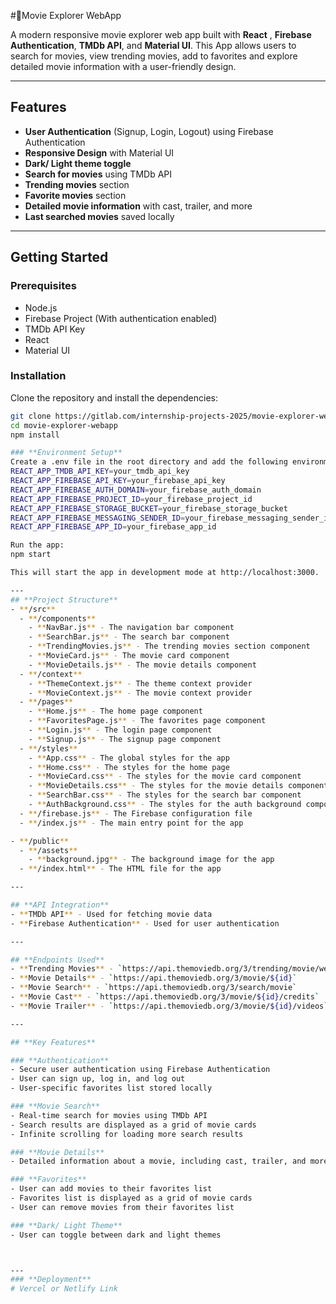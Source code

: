 #🎥Movie Explorer WebApp

A modern responsive movie explorer web app built with **React** , **Firebase Authentication**, **TMDb API**, and **Material UI**. This App allows users to search for movies, view trending movies, add to favorites and explore detailed movie information with a user-friendly design.

---

## **Features**
- **User Authentication** (Signup, Login, Logout) using Firebase Authentication  
- **Responsive Design** with Material UI  
- **Dark/ Light theme toggle**  
- **Search for movies** using TMDb API  
- **Trending movies** section  
- **Favorite movies** section  
- **Detailed movie information** with cast, trailer, and more  
- **Last searched movies** saved locally  


---

## Getting Started

### **Prerequisites**
- Node.js  
- Firebase Project (With authentication enabled)  
- TMDb API Key  
- React  
- Material UI  


### **Installation**
Clone the repository and install the dependencies:
```bash
git clone https://gitlab.com/internship-projects-2025/movie-explorer-webapp.git
cd movie-explorer-webapp
npm install

### **Environment Setup**
Create a .env file in the root directory and add the following environment variables:
REACT_APP_TMDB_API_KEY=your_tmdb_api_key
REACT_APP_FIREBASE_API_KEY=your_firebase_api_key
REACT_APP_FIREBASE_AUTH_DOMAIN=your_firebase_auth_domain
REACT_APP_FIREBASE_PROJECT_ID=your_firebase_project_id
REACT_APP_FIREBASE_STORAGE_BUCKET=your_firebase_storage_bucket
REACT_APP_FIREBASE_MESSAGING_SENDER_ID=your_firebase_messaging_sender_id
REACT_APP_FIREBASE_APP_ID=your_firebase_app_id

Run the app:
npm start

This will start the app in development mode at http://localhost:3000.

---  
## **Project Structure** 
- **/src**
  - **/components**
    - **NavBar.js** - The navigation bar component
    - **SearchBar.js** - The search bar component
    - **TrendingMovies.js** - The trending movies section component
    - **MovieCard.js** - The movie card component
    - **MovieDetails.js** - The movie details component
  - **/context**
    - **ThemeContext.js** - The theme context provider
    - **MovieContext.js** - The movie context provider
  - **/pages**
    - **Home.js** - The home page component
    - **FavoritesPage.js** - The favorites page component
    - **Login.js** - The login page component
    - **Signup.js** - The signup page component
  - **/styles**
    - **App.css** - The global styles for the app
    - **Home.css** - The styles for the home page
    - **MovieCard.css** - The styles for the movie card component
    - **MovieDetails.css** - The styles for the movie details component
    - **SearchBar.css** - The styles for the search bar component
    - **AuthBackground.css** - The styles for the auth background component
  - **/firebase.js** - The Firebase configuration file
  - **/index.js** - The main entry point for the app

- **/public**
  - **/assets**
    - **background.jpg** - The background image for the app
  - **/index.html** - The HTML file for the app

---

## **API Integration**
- **TMDb API** - Used for fetching movie data  
- **Firebase Authentication** - Used for user authentication  

---

## **Endpoints Used**
- **Trending Movies** - `https://api.themoviedb.org/3/trending/movie/week`  
- **Movie Details** - `https://api.themoviedb.org/3/movie/${id}`  
- **Movie Search** - `https://api.themoviedb.org/3/search/movie`  
- **Movie Cast** - `https://api.themoviedb.org/3/movie/${id}/credits`  
- **Movie Trailer** - `https://api.themoviedb.org/3/movie/${id}/videos`  

---

## **Key Features**

### **Authentication**  
- Secure user authentication using Firebase Authentication  
- User can sign up, log in, and log out  
- User-specific favorites list stored locally  

### **Movie Search**  
- Real-time search for movies using TMDb API  
- Search results are displayed as a grid of movie cards  
- Infinite scrolling for loading more search results  

### **Movie Details**  
- Detailed information about a movie, including cast, trailer, and more  

### **Favorites**  
- User can add movies to their favorites list  
- Favorites list is displayed as a grid of movie cards  
- User can remove movies from their favorites list  

### **Dark/ Light Theme**  
- User can toggle between dark and light themes  



---
### **Deployment**
# Vercel or Netlify Link


